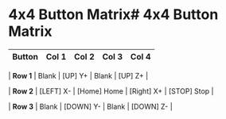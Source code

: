 # 4x4 Button Matrix# 4x4 Button Matrix



| Button | Col 1 | Col 2 | Col 3 | Col 4 |
|--------|-------|-------|-------|-------|

| **Row 1** | Blank | [UP] Y+ | Blank | [UP] Z+ |

| **Row 2** | [LEFT] X- | [Home] Home | [Right] X+ | [STOP] Stop |

| **Row 3** | Blank | [DOWN] Y- | Blank | [DOWN] Z- |


